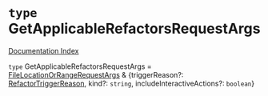 # `type` GetApplicableRefactorsRequestArgs

[Documentation Index](../README.md)

`type` GetApplicableRefactorsRequestArgs = [FileLocationOrRangeRequestArgs](../type.FileLocationOrRangeRequestArgs/README.md) \& \{triggerReason?: [RefactorTriggerReason](../type.RefactorTriggerReason/README.md), kind?: `string`, includeInteractiveActions?: `boolean`}